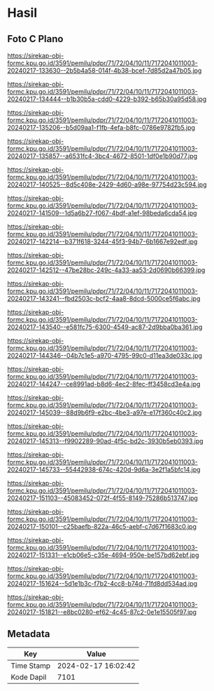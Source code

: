 # Hasil

## Foto C Plano

https://sirekap-obj-formc.kpu.go.id/3591/pemilu/pdpr/71/72/04/10/11/7172041011003-20240217-133630--2b5b4a58-014f-4b38-bcef-7d85d2a47b05.jpg

https://sirekap-obj-formc.kpu.go.id/3591/pemilu/pdpr/71/72/04/10/11/7172041011003-20240217-134444--b1b30b5a-cdd0-4229-b392-b65b30a95d58.jpg

https://sirekap-obj-formc.kpu.go.id/3591/pemilu/pdpr/71/72/04/10/11/7172041011003-20240217-135206--b5d09aa1-f1fb-4efa-b8fc-0786e9782fb5.jpg

https://sirekap-obj-formc.kpu.go.id/3591/pemilu/pdpr/71/72/04/10/11/7172041011003-20240217-135857--a6531fc4-3bc4-4672-8501-1df0e1b90d77.jpg

https://sirekap-obj-formc.kpu.go.id/3591/pemilu/pdpr/71/72/04/10/11/7172041011003-20240217-140525--8d5c408e-2429-4d60-a98e-97754d23c594.jpg

https://sirekap-obj-formc.kpu.go.id/3591/pemilu/pdpr/71/72/04/10/11/7172041011003-20240217-141509--1d5a6b27-f067-4bdf-a1ef-98beda6cda54.jpg

https://sirekap-obj-formc.kpu.go.id/3591/pemilu/pdpr/71/72/04/10/11/7172041011003-20240217-142214--b371f618-3244-45f3-94b7-6b1667e92edf.jpg

https://sirekap-obj-formc.kpu.go.id/3591/pemilu/pdpr/71/72/04/10/11/7172041011003-20240217-142512--47be28bc-249c-4a33-aa53-2d0690b66399.jpg

https://sirekap-obj-formc.kpu.go.id/3591/pemilu/pdpr/71/72/04/10/11/7172041011003-20240217-143241--fbd2503c-bcf2-4aa8-8dcd-5000ce5f6abc.jpg

https://sirekap-obj-formc.kpu.go.id/3591/pemilu/pdpr/71/72/04/10/11/7172041011003-20240217-143540--e581fc75-6300-4549-ac87-2d9bba0ba361.jpg

https://sirekap-obj-formc.kpu.go.id/3591/pemilu/pdpr/71/72/04/10/11/7172041011003-20240217-144346--04b7c1e5-a970-4795-99c0-d11ea3de033c.jpg

https://sirekap-obj-formc.kpu.go.id/3591/pemilu/pdpr/71/72/04/10/11/7172041011003-20240217-144247--ce8991ad-b8d6-4ec2-8fec-ff3458cd3e4a.jpg

https://sirekap-obj-formc.kpu.go.id/3591/pemilu/pdpr/71/72/04/10/11/7172041011003-20240217-145039--88d9b6f9-e2bc-4be3-a97e-e17f360c40c2.jpg

https://sirekap-obj-formc.kpu.go.id/3591/pemilu/pdpr/71/72/04/10/11/7172041011003-20240217-145313--f9902289-90ad-4f5c-bd2c-3930b5eb0393.jpg

https://sirekap-obj-formc.kpu.go.id/3591/pemilu/pdpr/71/72/04/10/11/7172041011003-20240217-145733--55442938-674c-420d-9d6a-3e2f1a5bfc14.jpg

https://sirekap-obj-formc.kpu.go.id/3591/pemilu/pdpr/71/72/04/10/11/7172041011003-20240217-151103--45083452-072f-4f55-8149-75286b513747.jpg

https://sirekap-obj-formc.kpu.go.id/3591/pemilu/pdpr/71/72/04/10/11/7172041011003-20240217-150101--c25baefb-822a-46c5-aebf-c7d67f1683c0.jpg

https://sirekap-obj-formc.kpu.go.id/3591/pemilu/pdpr/71/72/04/10/11/7172041011003-20240217-151331--e1cb06e5-c35e-4694-950e-be157bd62ebf.jpg

https://sirekap-obj-formc.kpu.go.id/3591/pemilu/pdpr/71/72/04/10/11/7172041011003-20240217-151624--5d1e1b3c-f7b2-4cc8-b74d-71fd8dd534ad.jpg

https://sirekap-obj-formc.kpu.go.id/3591/pemilu/pdpr/71/72/04/10/11/7172041011003-20240217-151821--e8bc0280-ef62-4c45-87c2-0e1e15505f97.jpg


## Metadata

| Key        | Value               |
| ---------- | ------------------- |
| Time Stamp | 2024-02-17 16:02:42 |
| Kode Dapil | 7101                |



